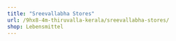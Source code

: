 ```yaml
---
title: "Sreevallabha Stores"
url: /9hx8-4m-thiruvalla-kerala/sreevallabha-stores/
shop: Lebensmittel
---
```

